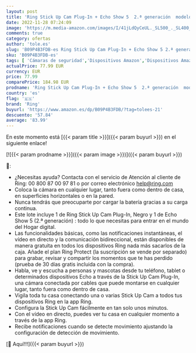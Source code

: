 ```yaml
---
layout: post
title: 'Ring Stick Up Cam Plug-In + Echo Show 5  2.ª generación  modelo de 2021  - Pantalla inteligente con Alexa | Cámara de seguridad HD con comunicación bidireccional  compatible con Alexa'
date: 2022-11-28 07:24:09
image: 'https://m.media-amazon.com/images/I/41jLdQyCeUL._SL500_._SL400_.jpg'
comments: true
category: ofertas
author: 'tole.es'
slug: 'B09P4B3FDB-es Ring Stick Up Cam Plug-In + Echo Show 5 2.ª generación...'
sku: 'B09P4B3FDB-es'
tags: [ 'Cámaras de seguridad','Dispositivos Amazon','Dispositivos Amazon y Accesorios','Seguridad e iluminación para hogar inteligente','alexa','ring','🇪🇸', ]
actualPrice: 77.99 EUR
currency: EUR
price: 77.99
comparePrice: 184.98 EUR
prodname: 'Ring Stick Up Cam Plug-In + Echo Show 5  2.ª generación  modelo de 2021  - Pantalla inteligente con Alexa | Cámara de seguridad HD con comunicación bidireccional  compatible con Alexa'
country: 'es'
flag: '🇪🇸'
brand: 'Ring'
buyurl: 'https://www.amazon.es/dp/B09P4B3FDB/?tag=tolees-21'
descuento: '57.84'
average: '83.99'
---
```


En este momento está [{{< param title >}}]({{< param buyurl >}}) en el siguiente enlace!

[![{{< param prodname >}}]({{< param image >}})]({{< param buyurl >}})

🔎:

- ¿Necesitas ayuda? Contacta con el servicio de Atención al cliente de Ring: 00 800 87 00 97 81 o por correo electrónico help@ring.com
- Coloca la cámara en cualquier lugar, tanto fuera como dentro de casa, en superficies horizontales o en la pared.
- Nunca tendrás que preocuparte por cargar la batería gracias a su carga continua.
- Este lote incluye 1 de Ring Stick Up Cam Plug-In, Negro y 1 de Echo Show 5 (2.ª generación) : todo lo que necesitas para entrar en el mundo del Hogar digital.
- Las funcionalidades básicas, como las notificaciones instantáneas, el vídeo en directo y la comunicación bidireccional, están disponibles de manera gratuita en todos los dispositivos Ring nada más sacarlos de la caja. Añade el plan Ring Protect (la suscripción se vende por separado) para grabar, revisar y compartir los momentos que te has perdido (prueba de 30 días gratis incluida con la compra).
- Habla, ve y escucha a personas y mascotas desde tu teléfono, tablet o determinados dispositivos Echo a través de la Stick Up Cam Plug-In, una cámara conectada por cables que puede montarse en cualquier lugar, tanto fuera como dentro de casa.
- Vigila toda tu casa conectando una o varias Stick Up Cam a todos tus dispositivos Ring en la app Ring.
- Configura la Stick Up Cam fácilmente en tan solo unos minutos.
- Con el vídeo en directo, puedes ver tu casa en cualquier momento a través de la app Ring.
- Recibe notificaciones cuando se detecte movimiento ajustando la configuración de detección de movimiento.

[🛒 Aquí!!!]({{< param buyurl >}})
